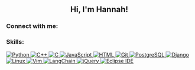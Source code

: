 <h2 align="center">Hi, I'm Hannah!</h2>
<link rel="stylesheet" href="https://cdnjs.cloudflare.com/ajax/libs/font-awesome/5.15.4/css/all.min.css">


<h3 align="left">Connect with me:</h3>
<p align="left">
    <a href="https://linkedin.com/in/hhannahhwang" target="_blank" style="margin-right: 20px;">
        <i class="fab fa-linkedin" style="font-size: 40px; color: #0e76a8;"></i>
    </a>
    <a href="mailto:hannah.hwang@uwaterloo.ca" target="_blank">
        <i class="fas fa-envelope" style="font-size: 40px; color: #D44638;"></i>
    </a>
</p>



<h3 align="left">Skills:</h3>
<p>
<a href="https://www.python.org/" target="_blank">
  <img alt="Python" src="https://img.shields.io/badge/-Python-3776AB?style=flat-square&logo=python&logoColor=white" />
</a>
<a href="https://isocpp.org/" target="_blank">
  <img alt="C++" src="https://img.shields.io/badge/-C++-00599C?style=flat-square&logo=c%2B%2B&logoColor=white" />
</a>
<a href="https://gcc.gnu.org/" target="_blank">
  <img alt="C" src="https://img.shields.io/badge/-C-A8B9CC?style=flat-square&logo=c&logoColor=white" />
</a>
<a href="https://www.javascript.com/" target="_blank">
  <img alt="JavaScript" src="https://img.shields.io/badge/-JavaScript-F7DF1E?style=flat-square&logo=javascript&logoColor=black" />
</a>
<a href="https://html.spec.whatwg.org/" target="_blank">
  <img alt="HTML" src="https://img.shields.io/badge/-HTML5-E34F26?style=flat-square&logo=html5&logoColor=white" />
</a>
<a href="https://git-scm.com/" target="_blank">
  <img alt="Git" src="https://img.shields.io/badge/-Git-F05032?style=flat-square&logo=git&logoColor=white" />
</a>
<a href="https://www.postgresql.org/" target="_blank">
  <img alt="PostgreSQL" src="https://img.shields.io/badge/-PostgreSQL-336791?style=flat-square&logo=postgresql&logoColor=white" />
</a>
<a href="https://www.djangoproject.com/" target="_blank">
  <img alt="Django" src="https://img.shields.io/badge/-Django-20B2AA?style=flat-square&logo=django&logoColor=white" />
</a>
<a href="https://www.linux.org/" target="_blank">
  <img alt="Linux" src="https://img.shields.io/badge/-Linux-FCC624?style=flat-square&logo=linux&logoColor=black" />
</a>
<a href="https://www.vim.org/" target="_blank">
  <img alt="Vim" src="https://img.shields.io/badge/-Vim-019733?style=flat-square&logo=vim&logoColor=white" />
</a>
<a href="https://www.langchain.com/" target="_blank">
  <img alt="LangChain" src="https://img.shields.io/badge/-LangChain-FF9900?style=flat-square&logo=LangChain&logoColor=white" />
</a>
<a href="https://jquery.com/" target="_blank">
  <img alt="jQuery" src="https://img.shields.io/badge/-jQuery-0769AD?style=flat-square&logo=jquery&logoColor=white" />
</a>
<a href="https://www.eclipse.org/ide/" target="_blank">
  <img alt="Eclipse IDE" src="https://img.shields.io/badge/-Eclipse%20IDE-2C2255?style=flat-square&logo=eclipse&logoColor=white" />
</a>

</p>

